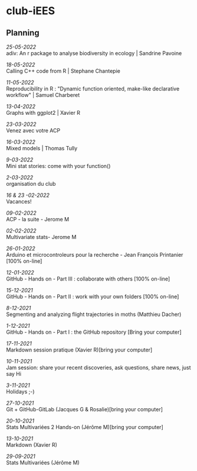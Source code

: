 # club-iEES

## Planning  

*25-05-2022*  
adiv: An r package to analyse biodiversity in ecology | Sandrine Pavoine

*18-05-2022*  
Calling C++ code from R | Stephane Chantepie 

*11-05-2022*  
Reproducibility in R : "Dynamic function oriented, make-like declarative workflow" | Samuel Charberet

*13-04-2022*  
Graphs with ggplot2 | Xavier R

*23-03-2022*  
Venez avec votre ACP

*16-03-2022*  
Mixed models | Thomas Tully

*9-03-2022*  
Mini stat stories: come with your function()

*2-03-2022*  
organisation du club

*16 & 23 -02-2022*  
Vacances!

*09-02-2022*  
ACP - la suite - Jerome M

*02-02-2022*  
Multivariate stats- Jerome M

*26-01-2022*  
Arduino et microcontroleurs pour la recherche - Jean François Printanier [100% on-line]

*12-01-2022*  
GitHub - Hands on - Part III : collaborate with others [100% on-line]


*15-12-2021*  
GitHub - Hands on - Part II : work with your own folders [100% on-line]

*8-12-2021*  
Segmenting and analyzing flight trajectories in moths (Matthieu Dacher)

*1-12-2021*  
GitHub - Hands on - Part I : the GitHub repository [Bring your computer]

*17-11-2021*  
Markdown session pratique (Xavier R)[bring your computer]

*10-11-2021*  
Jam session: share your recent discoveries, ask questions, share news, just say Hi

*3-11-2021*   
Holidays ;-)

*27-10-2021*  
Git + GitHub-GitLab (Jacques G & Rosalie)[bring your computer]

*20-10-2021*  
Stats Multivariées 2 Hands-on (Jérôme M)[bring your computer]

*13-10-2021*  
Markdown (Xavier R)

*29-09-2021*  
Stats Multivariées (Jérôme M)


